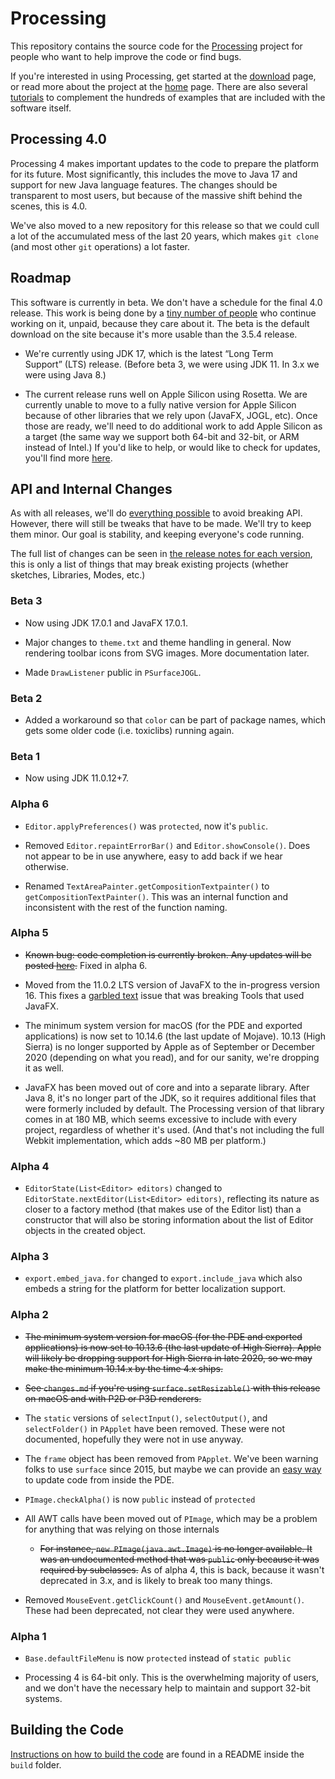 # Processing

This repository contains the source code for the <a href="https://processing.org/">Processing</a> project for people who want to help improve the code or find bugs.

If you're interested in using Processing, get started at the <a href="https://processing.org/download">download</a> page, or read more about the project at the <a href="https://processing.org/">home</a> page. There are also several <a href="https://processing.org/tutorials">tutorials</a> to complement the hundreds of examples that are included with the software itself.


## Processing 4.0 

Processing 4 makes important updates to the code to prepare the platform for its future. Most significantly, this includes the move to Java 17 and support for new Java language features. The changes should be transparent to most users, but because of the massive shift behind the scenes, this is 4.0.

We've also moved to a new repository for this release so that we could cull a lot of the accumulated mess of the last 20 years, which makes `git clone` (and most other `git` operations) a lot faster.


## Roadmap

This software is currently in beta. We don't have a schedule for the final 4.0 release. This work is being done by a [tiny number of people](https://github.com/processing/processing4/graphs/contributors?from=2019-10-01&to=2022-03-01&type=c) who continue working on it, unpaid, because they care about it. The beta is the default download on the site because it's more usable than the 3.5.4 release.

* We're currently using JDK 17, which is the latest “Long Term Support” (LTS) release. (Before beta 3, we were using JDK 11. In 3.x we were using Java 8.)

* The current release runs well on Apple Silicon using Rosetta. We are currently unable to move to a fully native version for Apple Silicon because of other libraries that we rely upon (JavaFX, JOGL, etc). Once those are ready, we'll need to do additional work to add Apple Silicon as a target (the same way we support both 64-bit and 32-bit, or ARM instead of Intel.) If you'd like to help, or would like to check for updates, you'll find more [here](https://github.com/processing/processing4/issues/128).


## API and Internal Changes

As with all releases, we'll do [everything possible](https://twitter.com/ben_fry/status/1426282574683516928) to avoid breaking API. However, there will still be tweaks that have to be made. We'll try to keep them minor. Our goal is stability, and keeping everyone's code running.

The full list of changes can be seen in [the release notes for each version](https://github.com/processing/processing4/blob/master/build/shared/changes.md), this is only a list of things that may break existing projects (whether sketches, Libraries, Modes, etc.)


### Beta 3

* Now using JDK 17.0.1 and JavaFX 17.0.1.

* Major changes to `theme.txt` and theme handling in general. Now rendering toolbar icons from SVG images. More documentation later.

* Made `DrawListener` public in `PSurfaceJOGL`.


### Beta 2

* Added a workaround so that `color` can be part of package names, which gets some older code (i.e. toxiclibs) running again.


### Beta 1

* Now using JDK 11.0.12+7.


### Alpha 6

* `Editor.applyPreferences()` was `protected`, now it's `public`.

* Removed `Editor.repaintErrorBar()` and `Editor.showConsole()`. Does not appear to be in use anywhere, easy to add back if we hear otherwise.

* Renamed `TextAreaPainter.getCompositionTextpainter()` to `getCompositionTextPainter()`. This was an internal function and inconsistent with the rest of the function naming.


### Alpha 5

* ~~Known bug: code completion is currently broken. Any updates will be posted [here](https://github.com/processing/processing4/issues/177).~~ Fixed in alpha 6.

* Moved from the 11.0.2 LTS version of JavaFX to the in-progress version 16. This fixes a [garbled text](https://bugs.openjdk.java.net/browse/JDK-8234916) issue that was breaking Tools that used JavaFX.

* The minimum system version for macOS (for the PDE and exported applications) is now set to 10.14.6 (the last update of Mojave). 10.13 (High Sierra) is no longer supported by Apple as of September or December 2020 (depending on what you read), and for our sanity, we're dropping it as well.

* JavaFX has been moved out of core and into a separate library. After Java 8, it's no longer part of the JDK, so it requires additional files that were formerly included by default. The Processing version of that library comes in at 180 MB, which seems excessive to include with every project, regardless of whether it's used. (And that's not including the full Webkit implementation, which adds \~80 MB per platform.)


### Alpha 4

* `EditorState(List<Editor> editors)` changed to `EditorState.nextEditor(List<Editor> editors)`, reflecting its nature as closer to a factory method (that makes use of the Editor list) than a constructor that will also be storing information about the list of Editor objects in the created object.


### Alpha 3

* `export.embed_java.for` changed to `export.include_java` which also embeds a string for the platform for better localization support.


### Alpha 2

* ~~The minimum system version for macOS (for the PDE and exported applications) is now set to 10.13.6 (the last update of High Sierra). Apple will likely be dropping support for High Sierra in late 2020, so we may make the minimum 10.14.x by the time 4.x ships.~~

* ~~See `changes.md` if you're using `surface.setResizable()` with this release on macOS and with P2D or P3D renderers.~~

* The `static` versions of `selectInput()`, `selectOutput()`, and `selectFolder()` in `PApplet` have been removed. These were not documented, hopefully they were not in use anyway.

* The `frame` object has been removed from `PApplet`. We've been warning folks to use `surface` since 2015, but maybe we can provide an [easy way](https://github.com/processing/processing4/issues/59) to update code from inside the PDE.

* `PImage.checkAlpha()` is now `public` instead of `protected`

* All AWT calls have been moved out of `PImage`, which may be a problem for anything that was relying on those internals
    * ~~For instance, `new PImage(java.awt.Image)` is no longer available. It was an undocumented method that was `public` only because it was required by subclasses.~~ As of alpha 4, this is back, because it wasn't deprecated in 3.x, and is likely to break too many things.

* Removed `MouseEvent.getClickCount()` and `MouseEvent.getAmount()`. These had been deprecated, not clear they were used anywhere.


### Alpha 1

* `Base.defaultFileMenu` is now `protected` instead of `static public`

* Processing 4 is 64-bit only. This is the overwhelming majority of users, and we don't have the necessary help to maintain and support 32-bit systems.


## Building the Code

[Instructions on how to build the code](https://github.com/processing/processing4/blob/master/build/README.md) are found in a README inside the `build` folder.
